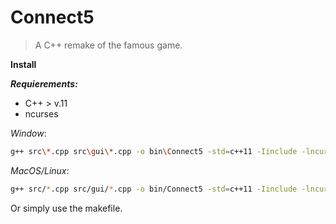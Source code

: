 
# Connect5

> A C++ remake of the famous game.

**Install**

***Requierements:***

- C++ > v.11
- ncurses

*Window*:

```bash
g++ src\*.cpp src\gui\*.cpp -o bin\Connect5 -std=c++11 -Iinclude -lncurses -IC:\MinGW\include\ncurses -LC:\MinGW\lib
```

*MacOS/Linux*:

```bash
g++ src/*.cpp src/gui/*.cpp -o bin/Connect5 -std=c++11 -Iinclude -lncurses
```
Or simply use the makefile.
